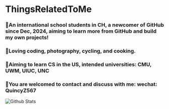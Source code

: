 # ThingsRelatedToMe

### 🏫An international school students in CH, a newcomer of GitHub since Dec, 2024, aiming to learn more from GitHub and build my own projects!

### 🩷Loving coding, photography, cycling, and cooking.

### 🎯Aiming to learn CS in the US, intended universities: CMU, UWM, UIUC, UNC

### 📱You are welcomed to contact and discuss with me: wechat: QuincyZ567

![Github Stats](https://github-readme-stats.vercel.app/api?username=zhaoqianbiao&show_icons=true)

